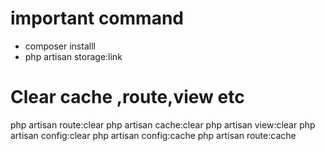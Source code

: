 # important command

* composer installl
* php artisan storage:link


# Clear cache ,route,view etc

php artisan route:clear
php artisan cache:clear
php artisan view:clear
php artisan config:clear
php artisan config:cache
php artisan route:cache